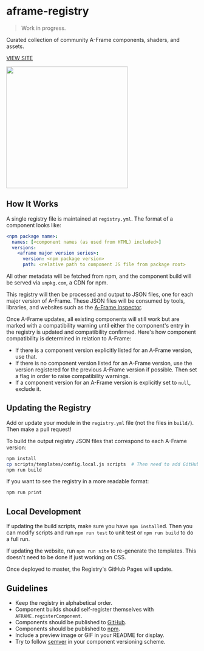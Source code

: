 # aframe-registry

> Work in progress.

Curated collection of community A-Frame components, shaders, and assets.

[VIEW SITE](https://aframevr.github.io/aframe-registry/)

<img src="https://cloud.githubusercontent.com/assets/674727/19178879/5a499302-8c0c-11e6-9bc8-5e6a130cb82e.png" height="320">

## How It Works

A single registry file is maintained at `registry.yml`. The format of a
component looks like:

```yml
<npm package name>:
  names: [<component names (as used from HTML) included>]
  versions:
    <aframe major version series>:
      version: <npm package version>
      path: <relative path to component JS file from package root>
```

All other metadata will be fetched from npm, and the component build will be
served via `unpkg.com`, a CDN for npm.

This registry will then be processed and output to JSON files, one for each
major version of A-Frame. These JSON files will be consumed by tools,
libraries, and websites such as the [A-Frame
Inspector](https://github.com/aframevr/aframe-inspector).

Once A-Frame updates, all existing components will still work but are marked
with a compatibility warning until either the component's entry in the registry
is updated and compatibility confirmed. Here's how component compatibility is
determined in relation to A-Frame:

- If there is a component version explicitly listed for an A-Frame version, use that.
- If there is no component version listed for an A-Frame version, use the
  version registered for the previous A-Frame version if possible. Then set a
  flag in order to raise compatibility warnings.
- If a component version for an A-Frame version is explicitly set to `null`,
  exclude it.

## Updating the Registry

Add or update your module in the `registry.yml` file (not the files in
`build/`). Then make a pull request!

To build the output registry JSON files that correspond to each A-Frame version:

```bash
npm install
cp scripts/templates/config.local.js scripts  # Then need to add GitHub API token.
npm run build
```

If you want to see the registry in a more readable format:

```bash
npm run print
```

## Local Development

If updating the build scripts, make sure you have `npm install`ed. Then you can
modify scripts and run `npm run test` to unit test or `npm run build` to do a
full run.

If updating the website, run `npm run site` to re-generate the templates. This
doesn't need to be done if just working on CSS.

Once deployed to master, the Registry's GitHub Pages will update.

## Guidelines

- Keep the registry in alphabetical order.
- Component builds should self-register themselves with `AFRAME.registerComponent`.
- Components should be published to [GitHub](https://github.com).
- Components should be published to [npm](https://npmjs.com).
- Include a preview image or GIF in your README for display.
- Try to follow [semver](http://semver.org/) in your component versioning scheme.

